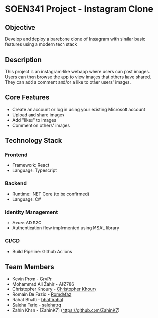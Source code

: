 # SOEN341 Project - Instagram Clone

## Objective
Develop and deploy a barebone clone of Instagram with similar basic features using a modern tech stack

## Description
This project is an instagram-like webapp where users can post images. Users can then browse the app to view images that others have shared. They can add a comment and/or a like to other users' images.

## Core Features
* Create an account or log in using your existing Microsoft account
* Upload and share images
* Add "likes" to images
* Comment on others' images

## Technology Stack

### Frontend
* Framework: React
* Language: Typescript

### Backend
* Runtime: .NET Core (to be confirmed)
* Language: C#

### Identity Management
* Azure AD B2C
* Authentication flow implemented using MSAL library

### CI/CD
* Build Pipeline: Github Actions

## Team Members
* Kevin Prom - [GryPr](https://github.com/GryPr)
* Mohammad Ali Zahir - [AliZ786](https://github.com/AliZ786)
* Christopher Khoury - [Christopher Khoury](https://github.com/ChristopherKhoury)
* Romain De Fazio - [Romdefaz](https://github.com/Romdefaz)
* Rahat Bhatti - [bhattirahat](https://github.com/bhattirahat)
* Saleha Tariq - [salehatrq](https://github.com/salehatrq) 
* Zahin Khan - [ZahinK7] (https://github.com/ZahinK7)